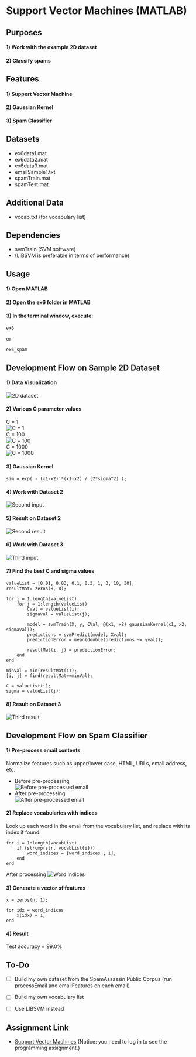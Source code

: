 # Support Vector Machines (MATLAB)


## Purposes
#### 1) Work with the example 2D dataset
#### 2) Classify spams


## Features
#### 1) Support Vector Machine
#### 2) Gaussian Kernel
#### 3) Spam Classifier


## Datasets
- ex6data1.mat
- ex6data2.mat
- ex6data3.mat
- emailSample1.txt
- spamTrain.mat
- spamTest.mat


## Additional Data
- vocab.txt (for vocabulary list)


## Dependencies
- svmTrain (SVM software)
- (LIBSVM is preferable in terms of performance)


## Usage
#### 1) Open MATLAB
#### 2) Open the ex6 folder in MATLAB
#### 3) In the terminal window, execute:  
```
ex6
```
or
```
ex6_spam
```


## Development Flow on Sample 2D Dataset
#### 1) Data Visualization
![2D dataset](img/data-2d.jpg)

#### 2) Various C parameter values
C = 1  
![C = 1](img/c=1.jpg)  
C = 100  
![C = 100](img/c=100.jpg)  
C = 1000  
![C = 1000](img/c=1000.jpg)  

#### 3) Gaussian Kernel
```
sim = exp( - (x1-x2)'*(x1-x2) / (2*sigma^2) );
```

#### 4) Work with Dataset 2
![Second input](img/input2.jpg)

#### 5) Result on Dataset 2
![Second result](img/result2.jpg)

#### 6) Work with Dataset 3
![Third input](img/input3.jpg)

#### 7) Find the best C and sigma values
```
valueList = [0.01, 0.03, 0.1, 0.3, 1, 3, 10, 30];
resultMat= zeros(8, 8);

for i = 1:length(valueList)
    for j = 1:length(valueList)
        CVal = valueList(i);
        sigmaVal = valueList(j);

        model = svmTrain(X, y, CVal, @(x1, x2) gaussianKernel(x1, x2, sigmaVal));
        predictions = svmPredict(model, Xval);
        predictionError = mean(double(predictions ~= yval));

        resultMat(i, j) = predictionError;
    end
end

minVal = min(resultMat(:));
[i, j] = find(resultMat==minVal);

C = valueList(i);
sigma = valueList(j);
```

#### 8) Result on Dataset 3
![Third result](img/result3.jpg)


## Development Flow on Spam Classifier
#### 1) Pre-process email contents
Normalize features such as upper/lower case, HTML, URLs, email address, etc.
- Before pre-processing  
![Before pre-processed email](img/email_before.png)  
- After pre-processing  
![After pre-processed email](img/email_after.png) 

#### 2) Replace vocabularies with indices
Look up each word in the email from the vocabulary list, and replace with its index if found.
```
for i = 1:length(vocabList)
    if (strcmp(str, vocabList{i}))
        word_indices = [word_indices ; i];
    end
end
```
After processing
![Word indices](img/word_indices.png)
#### 3) Generate a vector of features
```
x = zeros(n, 1);

for idx = word_indices
    x(idx) = 1;
end
```
#### 4) Result
Test accuracy = 99.0%


## To-Do
- [ ] Build my own dataset from the SpamAssassin Public Corpus (run processEmail and emailFeatures on each email)
- [ ] Build my own vocabulary list
- [ ] Use LIBSVM instead


## Assignment Link
- [Support Vector Machines](https://www.coursera.org/learn/machine-learning/programming/e4hZk/support-vector-machines) 
(Notice: you need to log in to see the programming assignment.)
